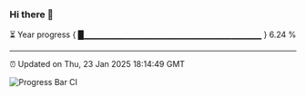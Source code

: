 ### Hi there 👋

⏳ Year progress { █▁▁▁▁▁▁▁▁▁▁▁▁▁▁▁▁▁▁▁▁▁▁▁▁▁▁▁▁▁ } 6.24 %

---

⏰ Updated on Thu, 23 Jan 2025 18:14:49 GMT

![Progress Bar CI](https://github.com/code-lakshay/GitHub-Actions-Demo/workflows/Progress%20Bar%20CI/badge.svg)
